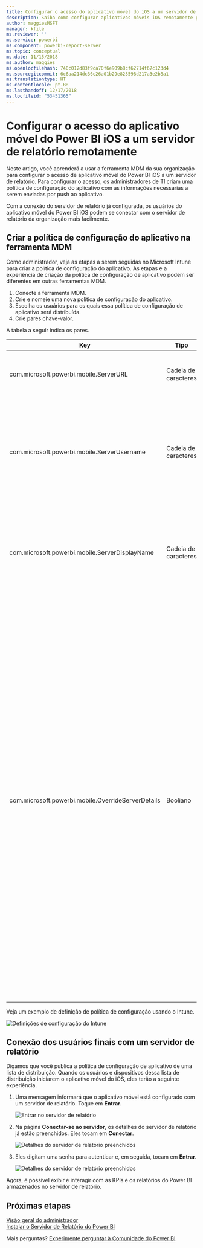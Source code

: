```yaml
---
title: Configurar o acesso do aplicativo móvel do iOS a um servidor de relatório remotamente
description: Saiba como configurar aplicativos móveis iOS remotamente para o seu servidor de relatório.
author: maggiesMSFT
manager: kfile
ms.reviewer: ''
ms.service: powerbi
ms.component: powerbi-report-server
ms.topic: conceptual
ms.date: 11/15/2018
ms.author: maggies
ms.openlocfilehash: 740c012d83f9ca70f6e909b8cf62714f67c123d4
ms.sourcegitcommit: 6c6aa214dc36c26a01b29e823598d217a3e2b8a1
ms.translationtype: HT
ms.contentlocale: pt-BR
ms.lasthandoff: 12/17/2018
ms.locfileid: "53451365"
---
```

# <a name="configure-power-bi-ios-mobile-app-access-to-a-report-server-remotely"></a>Configurar o acesso do aplicativo móvel do Power BI iOS a um servidor de relatório remotamente

Neste artigo, você aprenderá a usar a ferramenta MDM da sua organização para configurar o acesso de aplicativo móvel do Power BI iOS a um servidor de relatório. Para configurar o acesso, os administradores de TI criam uma política de configuração do aplicativo com as informações necessárias a serem enviadas por push ao aplicativo. 

 Com a conexão do servidor de relatório já configurada, os usuários do aplicativo móvel do Power BI iOS podem se conectar com o servidor de relatório da organização mais facilmente. 

## <a name="create-the-app-configuration-policy-in-mdm-tool"></a>Criar a política de configuração do aplicativo na ferramenta MDM 

Como administrador, veja as etapas a serem seguidas no Microsoft Intune para criar a política de configuração do aplicativo. As etapas e a experiência de criação da política de configuração de aplicativo podem ser diferentes em outras ferramentas MDM. 

1. Conecte a ferramenta MDM. 
2. Crie e nomeie uma nova política de configuração do aplicativo. 
3. Escolha os usuários para os quais essa política de configuração de aplicativo será distribuída. 
4. Crie pares chave-valor. 

A tabela a seguir indica os pares.

|Key  |Tipo  |Descrição  |
|---------|---------|---------|
| com.microsoft.powerbi.mobile.ServerURL | Cadeia de caracteres | URL do Servidor de Relatório </br> Deve começar com http/https |
| com.microsoft.powerbi.mobile.ServerUsername | Cadeia de caracteres | [opcional] </br> O nome de usuário a ser usado para conectar o servidor. </br> Se não existir, o aplicativo solicitará ao usuário que digite o nome de usuário para a conexão.| 
| com.microsoft.powerbi.mobile.ServerDisplayName | Cadeia de caracteres | [opcional] </br> O valor padrão é "Servidor de relatório" </br> Um nome amigável usado no aplicativo para representar o servidor | 
| com.microsoft.powerbi.mobile.OverrideServerDetails | Booliano | O valor padrão é True </br>Quando definido como "True", substituirá qualquer definição do Servidor de Relatório que já estiver no dispositivo móvel. Os servidores existentes que já estão configurados serão excluídos. </br> Substituir a definição para True também evita que o usuário remova essa configuração. </br> Se definido como "False", adicionará os valores enviados por push, mantendo as configurações atuais. </br> Se a mesma URL do servidor já estiver configurada no aplicativo móvel, o aplicativo deixará essa configuração como está. O aplicativo não solicita ao usuário para se autenticar novamente no mesmo servidor. |

Veja um exemplo de definição de política de configuração usando o Intune.

![Definições de configuração do Intune](media/configure-powerbi-mobile-apps-remote/power-bi-ios-remote-configuration-settings.png)

## <a name="end-users-connecting-to-a-report-server"></a>Conexão dos usuários finais com um servidor de relatório

 Digamos que você publica a política de configuração de aplicativo de uma lista de distribuição. Quando os usuários e dispositivos dessa lista de distribuição iniciarem o aplicativo móvel do iOS, eles terão a seguinte experiência. 

1. Uma mensagem informará que o aplicativo móvel está configurado com um servidor de relatório. Toque em **Entrar**.

    ![Entrar no servidor de relatório](media/configure-powerbi-mobile-apps-remote/power-bi-config-server-sign-in.png)

2.  Na página **Conectar-se ao servidor**, os detalhes do servidor de relatório já estão preenchidos. Eles tocam em **Conectar**.

    ![Detalhes do servidor de relatório preenchidos](media/configure-powerbi-mobile-apps-remote/power-bi-ios-remote-configure-connect-server.png)

3. Eles digitam uma senha para autenticar e, em seguida, tocam em **Entrar**. 

    ![Detalhes do servidor de relatório preenchidos](media/configure-powerbi-mobile-apps-remote/power-bi-config-server-address.png)

Agora, é possível exibir e interagir com as KPIs e os relatórios do Power BI armazenados no servidor de relatório.

## <a name="next-steps"></a>Próximas etapas
[Visão geral do administrador](admin-handbook-overview.md)  
[Instalar o Servidor de Relatório do Power BI](install-report-server.md)  

Mais perguntas? [Experimente perguntar à Comunidade do Power BI](https://community.powerbi.com/)

